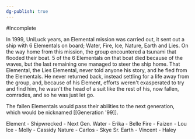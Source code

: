 ```yaml
---
dg-publish: true
---
```

#Incomplete 

In 1999, UniLuck years, an Elemental mission was carried out, it sent out a ship with 6 Elementals on board; Water, Fire, Ice, Nature, Earth and Lies. On the way home from this mission, the group encountered a tsunami that flooded their boat. 5 of the 6 Elementals on that boat died because of the waves, but the last remaining one managed to steer the ship home. That Elemental, the Lies Elemental, never told anyone his story, and he fled from the Elementals. He never returned back, instead settling for a life away from the group, and, because of his Element, efforts weren't exasperated to try and find him, he wasn't the head of a suit like the rest of his, now fallen, comrades, and so he was just let go.

The fallen Elementals would pass their abilities to the next generation, which would be nicknamed [[Generation '99]].

Element - Shipwrecked - Next Gen.
Water - Erika - Belle
Fire - Faizen - Lou
Ice - Molly - Cassidy
Nature - Carlos - Skye Sr.
Earth - Vincent - Haley

